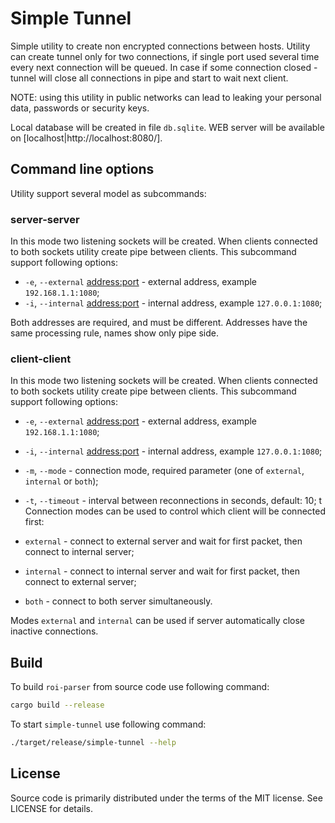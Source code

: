 # Simple Tunnel

Simple utility to create non encrypted connections between hosts. Utility can create tunnel only for two connections,
if single port used several time every next connection will be queued. In case if some connection closed - tunnel will
close all connections in pipe and start to wait next client.

NOTE: using this utility in public networks can lead to leaking your personal data, passwords or security keys.

Local database will be created in file `db.sqlite`. WEB server will be available on [localhost|http://localhost:8080/].

## Command line options

Utility support several model as subcommands:

### server-server

In this mode two listening sockets will be created. When clients connected to both sockets utility create pipe between
clients. This subcommand support following options:

* `-e`, `--external` <address:port> - external address, example `192.168.1.1:1080`;
* `-i`, `--internal` <address:port> - internal address, example `127.0.0.1:1080`;

Both addresses are required, and must be different. Addresses have the same processing rule, names show only pipe side.

### client-client

In this mode two listening sockets will be created. When clients connected to both sockets utility create pipe between
clients. This subcommand support following options:

* `-e`, `--external` <address:port> - external address, example `192.168.1.1:1080`;
* `-i`, `--internal` <address:port> - internal address, example `127.0.0.1:1080`;
* `-m`, `--mode` <mode> - connection mode, required parameter (one of `external`, `internal` or `both`);
* `-t`, `--timeout` <timeout> - interval between reconnections in seconds, default: 10;
t
Connection modes can be used to control which client will be connected first:

* `external` - connect to external server and wait for first packet, then connect to internal server;
* `internal` - connect to internal server and wait for first packet, then connect to external server;
* `both` - connect to both server simultaneously.

Modes `external` and `internal` can be used if server automatically close inactive connections.

## Build

To build `roi-parser` from source code use following command:

```sh
cargo build --release
```

To start `simple-tunnel` use following command:

```sh
./target/release/simple-tunnel --help
```

## License
[license]: #license

Source code is primarily distributed under the terms of the MIT license. See LICENSE for details.
